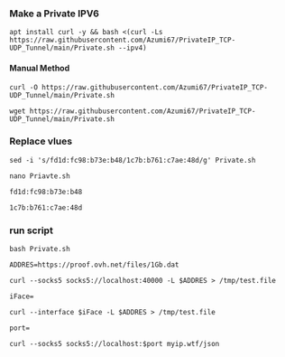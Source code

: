 ### Make a Private IPV6

```
apt install curl -y && bash <(curl -Ls https://raw.githubusercontent.com/Azumi67/PrivateIP_TCP-UDP_Tunnel/main/Private.sh --ipv4)
```

#### Manual Method


```
curl -O https://raw.githubusercontent.com/Azumi67/PrivateIP_TCP-UDP_Tunnel/main/Private.sh
```
```
wget https://raw.githubusercontent.com/Azumi67/PrivateIP_TCP-UDP_Tunnel/main/Private.sh

```
### Replace vlues

```using sed
sed -i 's/fd1d:fc98:b73e:b48/1c7b:b761:c7ae:48d/g' Private.sh

```

```
nano Priavte.sh
```


```
fd1d:fc98:b73e:b48
```

```
1c7b:b761:c7ae:48d
```

### run script

```
bash Private.sh
```


```
ADDRES=https://proof.ovh.net/files/1Gb.dat
```

```
curl --socks5 socks5://localhost:40000 -L $ADDRES > /tmp/test.file
```

```
iFace=
```

```
curl --interface $iFace -L $ADDRES > /tmp/test.file
```

```
port=
```

```
curl --socks5 socks5://localhost:$port myip.wtf/json
```
